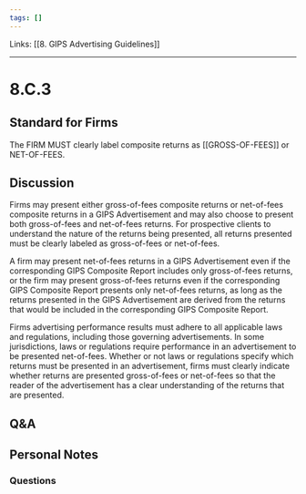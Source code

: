 ```yaml
---
tags: []
---
```

Links: [[8. GIPS Advertising Guidelines]]
___
# 8.C.3
## Standard for Firms
The FIRM MUST clearly label composite returns as [[GROSS-OF-FEES]] or NET-OF-FEES.
## Discussion
Firms may present either gross-of-fees composite returns or net-of-fees composite returns in a GIPS Advertisement and may also choose to present both gross-of-fees and net-of-fees returns. For prospective clients to understand the nature of the returns being presented, all returns presented must be clearly labeled as gross-of-fees or net-of-fees.

A firm may present net-of-fees returns in a GIPS Advertisement even if the corresponding GIPS Composite Report includes only gross-of-fees returns, or the firm may present gross-of-fees returns even if the corresponding GIPS Composite Report presents only net-of-fees returns, as long as the returns presented in the GIPS Advertisement are derived from the returns that would be included in the corresponding GIPS Composite Report.

Firms advertising performance results must adhere to all applicable laws and regulations, including those governing advertisements. In some jurisdictions, laws or regulations require performance in an advertisement to be presented net-of-fees. Whether or not laws or regulations specify which returns must be presented in an advertisement, firms must clearly indicate whether returns are presented gross-of-fees or net-of-fees so that the reader of the advertisement has a clear understanding of the returns that are presented.
## Q&A

## Personal Notes

### Questions